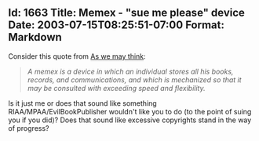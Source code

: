 Id: 1663
Title: Memex - "sue me please" device
Date: 2003-07-15T08:25:51-07:00
Format: Markdown
--------------
Consider this quote from [As we may
think](http://www.theatlantic.com/unbound/flashbks/computer/bushf.htm):

> *A memex is a device in which an individual stores all his books,
> records, and communications, and which is mechanized so that it may be
> consulted with exceeding speed and flexibility.*

Is it just me or does that sound like something
RIAA/MPAA/EvilBookPublisher wouldn't like you to do (to the point of
suing you if you did)? Does that sound like excessive copyrights stand
in the way of progress?
